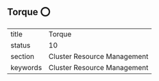 ## Torque :o:


|          |                             |
| -------- | --------------------------- |
| title    | Torque                      | 
| status   | 10                          |
| section  | Cluster Resource Management |
| keywords | Cluster Resource Management |





